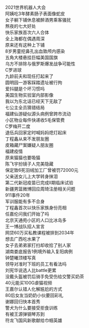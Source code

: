 2021世界机器人大会  
阿姨吃3年酵素肠子表面像蛇皮  
女子躺下铺休息被醉酒男乘客骚扰  
熬夜的七大好处  
快乐家族首次六人合体  
全上海都在偶遇周深  
原来还有这种上下铺  
8岁男童挖鼻孔出血致颅内感染  
五角大楼悬挂巨幅美国国旗  
乌方不排除与俄罗斯爆发战争可能性  
C罗进球  
九龄前夫和现任打起来了  
圆明园一游客踩踏遗址被行拘  
爱抖腿是个坏习惯吗  
美国生物实验室内部影像  
我以为东北话已经天下无敌了  
七公主全员猜错结局  
福建仙游疑似源头病例曾跨市流动  
小区物业每件快递收5毛保管费  
C罗梅开二度  
退伍兵回家定时喊妈妈熄灯起床  
丁程鑫从来不发朋友圈  
皮箱藏尸案嫌疑人朋友圈  
福建疫情  
原来猫猫也要吸猫  
陈飞宇扮镜子人完美隐藏  
保定致6死羽绒加工厂曾被罚72000元  
父亲送女儿上大学转身抹泪  
第二代新冠疫苗已完成II期临床试验  
新疆男篮微博回应周琦注册相关问题  
911事件20年  
军训服能有多不合身  
丁程鑫首次以快乐家族身份亮相  
任嘉伦问我们开始了吗  
北京天通苑小区的人口比冰岛多  
王一博战队招人宣言  
网贷60万买私教课程被排到2034年  
想去广西吃水果了  
女子去弟弟家打扫却收拾了别人家  
湖南娄底报告1例境外输入复阳病例  
钟楚曦顶楼写真  
领导对准时下班的员工有看法吗  
刘宪华说选人比battle更累  
没戴头盔被罚后骑手免受伤给交警买奶茶  
40元能买100G虐猫视频  
王嘉尔认错人化解尴尬的方式  
80后女友当奶奶小伙要回彩礼  
谢娜回归快本首秀  
警犬为什么要接受拒食训练  
有被王源弹钢琴苏到  
符龙飞国风新歌献给巾帼英雄  

